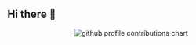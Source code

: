 ## Hi there 👋

<p align="center" >
	<picture>
	  <source media="(prefers-color-scheme: dark)"  srcset="https://raw.githubusercontent.com/ethanmorian/ethanmorian/output-3d-contrib/night.svg" />
	  <source media="(prefers-color-scheme: light)" srcset="https://raw.githubusercontent.com/ethanmorian/ethanmorian/output-3d-contrib/day.svg" />
	  <img alt="github profile contributions chart"    src="https://raw.githubusercontent.com/ethanmorian/ethanmorian/output-3d-contrib/day.svg" />
	</picture>
</p>

<!--
**ethanmorian/ethanmorian** is a ✨ _special_ ✨ repository because its `README.md` (this file) appears on your GitHub profile.

Here are some ideas to get you started:

- 🔭 I’m currently working on ...
- 🌱 I’m currently learning ...
- 👯 I’m looking to collaborate on ...
- 🤔 I’m looking for help with ...
- 💬 Ask me about ...
- 📫 How to reach me: ...
- 😄 Pronouns: ...
- ⚡ Fun fact: ...
-->
